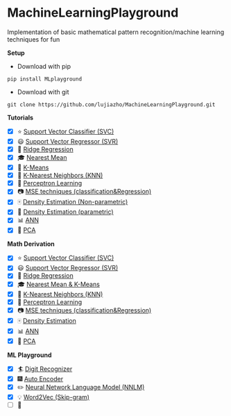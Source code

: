 # MachineLearningPlayground
Implementation of basic mathematical pattern recognition/machine learning techniques for fun

**Setup**
- Download with pip
```Prompt
pip install MLplayground
```

- Download with git
```Prompt
git clone https://github.com/lujiazho/MachineLearningPlayground.git
```

**Tutorials**
- [x] :star: [Support Vector Classifier (SVC)](Tutorials/SVC.ipynb)
- [x] :smiley: [Support Vector Regressor (SVR)](Tutorials/SVR.ipynb)
- [x] :1234: [Ridge Regression](Tutorials/Ridge.ipynb)
- [x] :mortar_board: [Nearest Mean](Tutorials/NearestMean.ipynb)
- [x] :closed_book: [K-Means](Tutorials/KMeans.ipynb)
- [x] :green_book: [K-Nearest Neighbors (KNN)](Tutorials/KNN.ipynb)
- [x] :eyes: [Perceptron Learning](Tutorials/Perceptron.ipynb)
- [x] :camera: [MSE techniques (classification&Regression)](Tutorials/MSE.ipynb)
- [x] :mahjong: [Density Estimation (Non-parametric)](Tutorials/DenEstimate_NP.ipynb)
- [x] :busts_in_silhouette: [Density Estimation (parametric)](Tutorials/DenEstimate_P.ipynb)
- [x] :bar_chart: [ANN](Tutorials/ANN.ipynb)
- [x] :snake: [PCA](Tutorials/PCA.ipynb)

**Math Derivation**
- [x] :star: [Support Vector Classifier (SVC)](Math_Derivation/SVC.pdf)
- [x] :smiley: [Support Vector Regressor (SVR)](Math_Derivation/SVR.pdf)
- [x] :1234: [Ridge Regression](Math_Derivation/Ridge_Regression.pdf)
- [x] :mortar_board: [Nearest Mean & K-Means](Math_Derivation/K-means_n_Nearest-means.pdf)
- [x] :green_book: [K-Nearest Neighbors (KNN)](Math_Derivation/KNN.pdf)
- [x] :eyes: [Perceptron Learning](Math_Derivation/Perceptron_Learning_n_Gradient_Descent.pdf)
- [x] :camera: [MSE techniques (classification&Regression)](Math_Derivation/MSE_techniques.pdf)
- [x] :mahjong: [Density Estimation](Math_Derivation/Density_Estimation.pdf)
- [x] :bar_chart: [ANN](Math_Derivation/ANN.pdf)
- [x] :snake: [PCA](Math_Derivation/Feature_Reduction.pdf)

**ML Playground**
- [x] :surfer: [Digit Recognizer](Tutorials/_Project_1_digit_recognizer.ipynb)
- [x] :fireworks: [Auto Encoder](Tutorials/_Project_2_auto_encoder.ipynb)
- [x] :pencil2: [Neural Network Language Model (NNLM)](Tutorials/_Project_3_NNLanguageModel.ipynb)
- [x] :bulb: [Word2Vec (Skip-gram)](Tutorials/_Project_4_Word2Vec(Skip-gram).ipynb)
- [ ] :mega: []()
